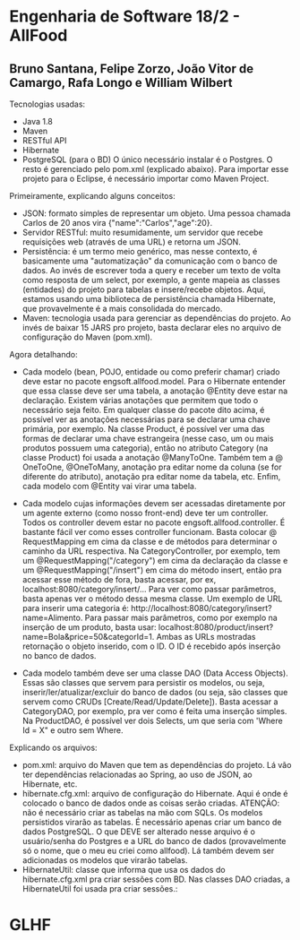 # Engenharia de Software 18/2 - AllFood
## Bruno Santana, Felipe Zorzo, João Vitor de Camargo, Rafa Longo e William Wilbert 

Tecnologias usadas:
- Java 1.8
- Maven
- RESTful API
- Hibernate
- PostgreSQL (para o BD)
O único necessário instalar é o Postgres. O resto é gerenciado pelo pom.xml (explicado abaixo).
Para importar esse projeto para o Eclipse, é necessário importar como Maven Project.

Primeiramente, explicando alguns conceitos:
 
- JSON: formato simples de representar um objeto. Uma pessoa chamada Carlos de 20 anos vira {"name":"Carlos","age":20}.
- Servidor RESTful: muito resumidamente, um servidor que recebe requisições web (através de uma URL) e retorna um JSON.
- Persistência: é um termo meio genérico, mas nesse contexto, é basicamente uma "automatização" da comunicação com o banco de dados. Ao invés de escrever toda a query e receber um texto de volta como resposta de um select, por exemplo, a gente mapeia as classes (entidades) do projeto para tabelas e insere/recebe objetos. Aqui, estamos usando uma biblioteca de persistência chamada Hibernate, que provavelmente é a mais consolidada do mercado.
- Maven: tecnologia usada para gerenciar as dependências do projeto. Ao invés de baixar 15 JARS pro projeto, basta declarar eles no arquivo de configuração do Maven (pom.xml).



Agora detalhando:

- Cada modelo (bean, POJO, entidade ou como preferir chamar) criado deve estar no pacote engsoft.allfood.model.
Para o Hibernate entender que essa classe deve ser uma tabela, a anotação @​Entity deve estar na declaração. Existem várias anotações que permitem que todo o necessário seja feito. Em qualquer classe do pacote dito acima, é possível ver as anotações necessárias para se declarar uma chave primária, por exemplo. Na classe Product, é possível ver uma das formas de declarar uma chave estrangeira (nesse caso, um ou mais produtos possuem uma categoria), então no atributo Category (na classe Product) foi usada a anotação @​ManyToOne. Também tem a @​OneToOne, @​OneToMany, anotação pra editar nome da coluna (se for diferente do atributo), anotação pra editar nome da tabela, etc. Enfim, cada modelo com @​Entity vai virar uma tabela.

- Cada modelo cujas informações devem ser acessadas diretamente por um agente externo (como nosso front-end) deve ter um controller. Todos os controller devem estar no pacote engsoft.allfood.controller. É bastante fácil ver como esses controller funcionam. Basta colocar @​RequestMapping em cima da classe e de métodos para determinar o caminho da URL respectiva. Na CategoryController, por exemplo, tem um @​RequestMapping("/category") em cima da declaração da classe e um @​RequestMapping("/insert") em cima do método insert, então pra acessar esse método de fora, basta acessar, por ex, localhost:8080/category/insert/... Para ver como passar parâmetros, basta apenas ver o método dessa mesma classe. Um exemplo de URL para inserir uma categoria é: http://localhost:8080/category/insert?name=Alimento. Para passar mais parâmetros, como por exemplo na inserção de um produto, basta usar: localhost:8080/product/insert?name=Bola&price=50&categorId=1. Ambas as URLs mostradas retornação o objeto inserido, com o ID. O ID é recebido após inserção no banco de dados.

- Cada modelo também deve ser uma classe DAO (Data Access Objects). Essas são classes que servem para persistir os modelos, ou seja, inserir/ler/atualizar/excluir do banco de dados (ou seja, são classes que servem como CRUDs [Create/Read/Update/Delete]). Basta acessar a CategoryDAO, por exemplo, pra ver como é feita uma inserção simples. Na ProductDAO, é possível ver dois Selects, um que seria com 'Where Id = X" e outro sem Where.



Explicando os arquivos:

- pom.xml: arquivo do Maven que tem as dependências do projeto. Lá vão ter dependências relacionadas ao Spring, ao uso de JSON, ao Hibernate, etc.
- hibernate.cfg.xml: arquivo de configuração do Hibernate. Aqui é onde é colocado o banco de dados onde as coisas serão criadas. ATENÇÃO: não é necessário criar as tabelas na mão com SQLs. Os modelos persistidos virarão as tabelas. É necessário apenas criar um banco de dados PostgreSQL. O que DEVE ser alterado nesse arquivo é o usuário/senha do Postgres e a URL do banco de dados (provavelmente só o nome, que o meu eu criei como allfood). Lá também devem ser adicionadas os modelos que virarão tabelas.
- HibernateUtil: classe que informa que usa os dados do hibernate.cfg.xml pra criar sessões com BD. Nas classes DAO criadas, a HibernateUtil foi usada pra criar sessões.:

# GLHF 

